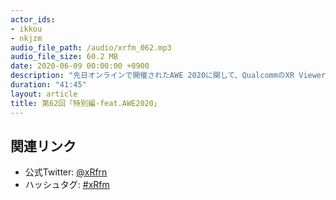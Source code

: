 ```yaml
---
actor_ids:
- ikkou
- nkjzm
audio_file_path: /audio/xrfm_062.mp3
audio_file_size: 60.2 MB
date: 2020-06-09 00:00:00 +0900
description: "先日オンラインで開催されたAWE 2020に関して、QualcommのXR Viewers、8th WallのFace Effects、Digi-Capitalの未来予測、UnityのMARS、HP Reverbの後継機、ZapparのUniversal AR SDKs、AuggieAwardsの各受賞作品について話しました。"
duration: "41:45"
layout: article
title: 第62回「特別編-feat.AWE2020」
---
```


## 関連リンク

- 公式Twitter: [@xRfrn](https://twitter.com/xrfrn)
- ハッシュタグ: [#xRfm](https://twitter.com/hashtag/xRfm?src=hash)